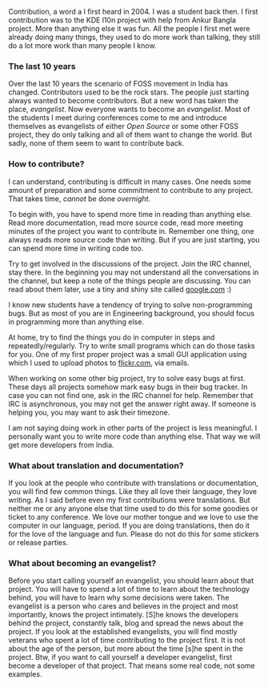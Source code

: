 <!--
.. title: On contribution
.. slug: on-contribution
.. date: 2014-12-17T16:23:02+05:30
.. tags: Blog, Contribution, Python
.. link:
.. description:
.. type: text
-->

Contribution, a word a I first heard in 2004. I was a student back then. I
first contribution was to the KDE l10n project with help from Ankur Bangla
project. More than anything else it was fun. All the people I first met were
already doing many things, they used to do more work than talking, they still
do a lot more work than many people I know. 

### The last 10 years

Over the last 10 years the scenario of FOSS movement in India has changed.
Contributors used to be the rock stars. The people just starting always wanted
to become contributors. But a new word has taken the place, *evangelist*. Now
everyone wants to become an *evangelist*. Most of
the students I meet during conferences come to me and introduce themselves as
evangelists of either *Open Source* or some other FOSS project, they do only
talking and all of them want to change the world. But sadly, none of them seem
to want to contribute back.

### How to contribute?

I can understand, contributing is difficult in many cases. One needs some amount
of preparation and some commitment to contribute to any project. That takes
time, *cannot* be done *overnight*.

To begin with, you have to spend more time in reading than anything else. Read
more documentation, read more source code, read more meeting minutes of the
project you want to contribute in. Remember one thing, one always reads more
source code than writing. But if you are just starting, you can spend more time
in writing code too.

Try to get involved in the discussions of the project. Join the IRC channel,
stay there. In the beginning you may not understand all the conversations in
the channel, but keep a note of the things people are discussing. You can read
about them later, use a tiny and shiny site called
[google.com](http://google.com) :)

I know new students have a tendency of trying to solve non-programming bugs.
But as most of you are in Engineering background, you should focus in
programming more than anything else.

At home, try to find the things you do in computer in steps and
repeatedly/regularly. Try to write small programs which can do those tasks for
you. One of my first proper project was a small GUI application using which I
used to upload photos to [flickr.com](https://flickr.com), via emails. 

When working on some other big project, try to solve easy bugs at first. These
days all projects somehow mark easy bugs in their bug tracker. In case you can
not find one, ask in the IRC channel for help. Remember that IRC is
asynchronous, you may not get the answer right away. If someone is helping you,
you may want to ask their timezone. 

I am not saying doing work in other parts of the project is less meaningful. I
personally want you to write more code than anything else. That way we will get
more developers from India.

### What about translation and documentation?

If you look at the people who contribute with translations or documentation,
you will find few common things. Like they all love their language, they love
writing. As I said before even my first contributions were translations. But
neither me or any anyone else that time used to do this for some goodies or
ticket to any conference. We love our mother tongue and we love to use the
computer in our language, period. If you are doing translations, then do it
for the love of the language and fun. Please do not do this for some stickers
    or release parties.

### What about becoming an evangelist?

Before you start calling yourself an evangelist, you should learn about that
project. You will have to spend a lot of time to learn about the technology
behind, you will have to learn why some decisions were taken. The evangelist is
a person who cares and believes in the project and  most importantly, knows the
project intimately. [S]he knows the developers behind the project, constantly
talk, blog and spread the news about the project. If you look at the
established evangelists, you will find mostly veterans who spent a lot of time
contributing to the project first. It is not about the age of the person, but
more about the time [s]he spent in the project. Btw, if you want to call
yourself a developer evangelist, first become a developer of that project.
That means some real code, not some examples.

